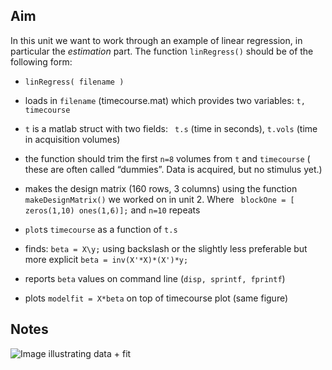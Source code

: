 ## Aim

In this unit we want to work through an example of linear regression, in particular the *estimation* part. The function ``linRegress()`` should be of the following form:

- ``linRegress( filename )``
- loads in ``filename`` (timecourse.mat) which provides two variables: ``t, timecourse`` 
- ``t`` is a matlab struct with two fields: `` t.s`` (time in seconds), ``t.vols`` (time in acquisition volumes)
- the function should trim the first ``n=8`` volumes from ``t`` and ``timecourse`` ( these are often called “dummies”. Data is acquired, but no stimulus yet.)
- makes the design matrix (160 rows, 3 columns) using the function ``makeDesignMatrix()`` we worked on in unit 2. Where `` blockOne = [ zeros(1,10) ones(1,6)];`` and ``n=10`` repeats
- ``plot``s ``timecourse`` as a function of ``t.s``
- finds: ``beta = X\y;``  using backslash or the slightly less preferable but more explicit ``beta = inv(X'*X)*(X')*y;``

- reports ``beta`` values on command line (``disp, sprintf, fprintf``)
- plots ``modelfit = X*beta`` on top of timecourse plot (same figure)	

## Notes

![Image illustrating data + fit](https://github.com/schluppeck/c84nim/blob/master/imaging-03/data+fit+residual.png)



